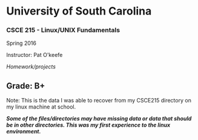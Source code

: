 <h1> University of South Carolina </h1>

<h3> CSCE 215 - Linux/UNIX Fundamentals </h3>

  Spring 2016

  Instructor: Pat O'keefe

<i> Homework/projects </i>
<h2> Grade: B+ </h2>
  
  Note:  This is the data I was able to recover from my CSCE215 directory on my linux machine at school.  

<i> <b> Some of the files/directories may have missing data or data that should be in other directories.  This was my first experience to the linux environment.  </b> </i>

